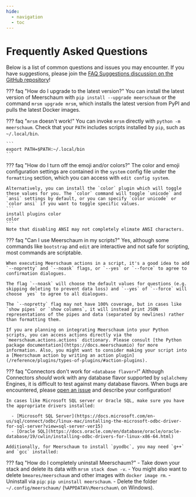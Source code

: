 ```yaml
---
hide:
  - navigation
  - toc
---
```


# Frequently Asked Questions

Below is a list of common questions and issues you may encounter. If you have suggestions, please join the [FAQ Suggestions discussion on the GitHub repository](https://github.com/bmeares/Meerschaum/discussions/46)!

??? faq "How do I upgrade to the latest version?"
    You can install the latest version of Meerschaum with `pip install --upgrade meerschaum` or the command `mrsm upgrade mrsm`, which installs the latest version from PyPI and pulls the latest Docker images.

??? faq "`mrsm` doesn't work!"
    You can invoke `mrsm` directly with `python -m meerschaum`. Check that your `PATH` includes scripts installed by `pip`, such as `~/.local/bin`.

    ```
    export PATH=$PATH:~/.local/bin
    ```

??? faq "How do I turn off the emoji and/or colors?"
    The color and emoji configuration settings are contained in the `system` config file under the `formatting` section, which you can access with `edit config system`.

    Alternatively, you can install the `color` plugin which will toggle these values for you. The `color` command will toggle `unicode` and `ansi` settings by default, or you can specify `color unicode` or `color ansi` if you want to toggle specific values.
    ```
    install plugins color
    color
    ```
    Note that disabling ANSI may not completely elimate ANSI characters.

??? faq "Can I use Meerschaum in my scripts?"
    Yes, although some commands like `bootstrap` and `edit` are interactive and not safe for scripting, most commands are scriptable.

    When executing Meerschaum actions in a script, it's a good idea to add `--nopretty` and `--noask` flags, or `--yes` or `--force` to agree to confirmation dialogues.

    The flag `--noask` will choose the default values for questions (e.g. skipping deleting to prevent data loss) and `--yes` of `--force` will choose `yes` to agree to all dialogues.

    The `--nopretty` flag may not have 100% coverage, but in cases like `show pipes` or `show columns`, it will instead print JSON representations of the pipes and data (separated by newlines) rather than formatting them.

    If you are planning on integrating Meerschaum into your Python scripts, you can access actions directly via the `meerschaum.actions.actions` dictionary. Please consult [the Python package documentation](https://docs.meerschaumio) for more information. Also, you might want to consider making your script into a [Meerschaum action by writing an action plugin](/reference/plugins/types-of-plugins/#action-plugins).

??? faq "Connectors don't work for `<database flavor>`!"
    Although Connectors *should* work with any database flavor supported by `sqlalchemy` Engines, it is difficult to test against many database flavors. When bugs are encountered, please [open an issue](https://github.com/bmeares/Meerschaum/issues) and describe your configuration!

    In cases like Microsoft SQL server or Oracle SQL, make sure you have the appropriate drivers installed:

      - [Microsoft SQL Server](https://docs.microsoft.com/en-us/sql/connect/odbc/linux-mac/installing-the-microsoft-odbc-driver-for-sql-server?view=sql-server-ver15)
      - [Oracle SQL](https://docs.oracle.com/en/database/oracle/oracle-database/19/cwlin/installing-odbc-drivers-for-linux-x86-64.html)

    Additionally, for Meerschaum to install `pyodbc`, you may need `g++` and `gcc` installed:

??? faq "How do I completely uninstall Meerschaum?"
    - Take down your stack and delete its data with `mrsm stack down -v`.
        - You might also want to delete `bmeares/meerschaum` and other images with `docker image rm`.
    - Uninstall via `pip`: `pip uninstall meerschaum`.
    - Delete the folder `~/.config/meerschaum/` (`%APPDATA%\Meerschaum\` on Windows).
